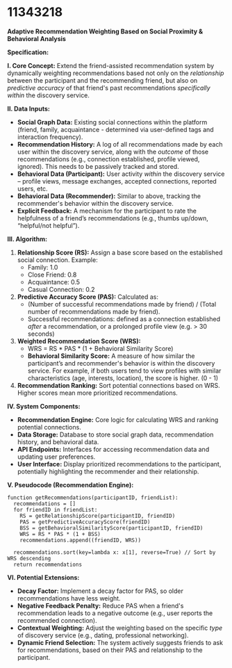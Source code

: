 # 11343218

**Adaptive Recommendation Weighting Based on Social Proximity & Behavioral Analysis**

**Specification:**

**I. Core Concept:** Extend the friend-assisted recommendation system by dynamically weighting recommendations based not only on the *relationship* between the participant and the recommending friend, but also on *predictive accuracy* of that friend's past recommendations *specifically within* the discovery service.

**II. Data Inputs:**

*   **Social Graph Data:** Existing social connections within the platform (friend, family, acquaintance - determined via user-defined tags and interaction frequency).
*   **Recommendation History:**  A log of all recommendations made by each user within the discovery service, along with the *outcome* of those recommendations (e.g., connection established, profile viewed, ignored).  This needs to be passively tracked and stored.
*   **Behavioral Data (Participant):** User activity *within* the discovery service – profile views, message exchanges, accepted connections, reported users, etc.
*   **Behavioral Data (Recommender):** Similar to above, tracking the recommender's behavior within the discovery service.
*   **Explicit Feedback:**  A mechanism for the participant to rate the helpfulness of a friend’s recommendations (e.g., thumbs up/down, “helpful/not helpful”).

**III. Algorithm:**

1.  **Relationship Score (RS):** Assign a base score based on the established social connection.  Example:
    *   Family: 1.0
    *   Close Friend: 0.8
    *   Acquaintance: 0.5
    *   Casual Connection: 0.2
2.  **Predictive Accuracy Score (PAS):** Calculated as:
    *   (Number of successful recommendations made by friend) / (Total number of recommendations made by friend).
    *   Successful recommendations: defined as a connection established *after* a recommendation, or a prolonged profile view (e.g. > 30 seconds)
3.  **Weighted Recommendation Score (WRS):**
    *   WRS = RS \* PAS \* (1 + Behavioral Similarity Score)
    *   **Behavioral Similarity Score:** A measure of how similar the participant’s and recommender's behavior is within the discovery service. For example, if both users tend to view profiles with similar characteristics (age, interests, location), the score is higher. (0 - 1)
4.  **Recommendation Ranking:**  Sort potential connections based on WRS. Higher scores mean more prioritized recommendations.

**IV. System Components:**

*   **Recommendation Engine:** Core logic for calculating WRS and ranking potential connections.
*   **Data Storage:**  Database to store social graph data, recommendation history, and behavioral data.
*   **API Endpoints:** Interfaces for accessing recommendation data and updating user preferences.
*   **User Interface:** Display prioritized recommendations to the participant, potentially highlighting the recommender and their relationship.

**V. Pseudocode (Recommendation Engine):**

```pseudocode
function getRecommendations(participantID, friendList):
  recommendations = []
  for friendID in friendList:
    RS = getRelationshipScore(participantID, friendID)
    PAS = getPredictiveAccuracyScore(friendID)
    BSS = getBehavioralSimilarityScore(participantID, friendID)
    WRS = RS * PAS * (1 + BSS)
    recommendations.append((friendID, WRS))

  recommendations.sort(key=lambda x: x[1], reverse=True) // Sort by WRS descending
  return recommendations
```

**VI. Potential Extensions:**

*   **Decay Factor:**  Implement a decay factor for PAS, so older recommendations have less weight.
*   **Negative Feedback Penalty:** Reduce PAS when a friend's recommendation leads to a negative outcome (e.g., user reports the recommended connection).
*   **Contextual Weighting:** Adjust the weighting based on the specific *type* of discovery service (e.g., dating, professional networking).
*   **Dynamic Friend Selection:** The system actively suggests friends to ask for recommendations, based on their PAS and relationship to the participant.